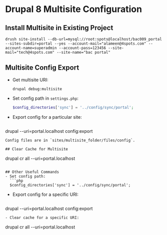 # Drupal 8 Multisite Configuration

## Install Multisite in Existing Project
```
drush site-install --db-url=mysql://root:spots@localhost/bac009_portal --sites-subdir=portal --yes --account-mail="alameen@4spots.com" --account-name=superadmin --account-pass=123456 --site-mail="tech@4spots.com" --site-name="bac portal"
```

## Multisite Config Export
- Get multisite URI:
  ```
  drupal debug:multisite
  ```
- Set config path in `settings.php`:
  ```php
  $config_directories['sync'] = '../config/sync/portal';
  ```
- Export config for a particular site:
  ```
drupal --uri=portal.localhost config:export
  ```
  Config files are in `sites/multisite_folder/files/config`.

## Clear Cache for Multisite
```
drupal cr all --uri=portal.localhost
```

## Other Useful Commands
- Set config path:
  ```php
  $config_directories['sync'] = '../config/sync/portal';
  ```
- Export config for a specific URI:
  ```
drupal --uri=portal.localhost config:export
  ```
- Clear cache for a specific URI:
  ```
drupal cr all --uri=portal.localhost
  ```
